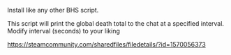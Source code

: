 Install like any other BHS script.

This script will print the global death total to the chat
at a specified interval. Modify interval (seconds) to your liking


https://steamcommunity.com/sharedfiles/filedetails/?id=1570056373

